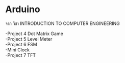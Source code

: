# Arduino

จาก วิชา INTRODUCTION TO COMPUTER ENGINEERING	

-Project 4  Dot Matrix Game  
-Project 5  Level Meter  
-Project 6  FSM  
-Mini Clock  
-Project 7  TFT  



